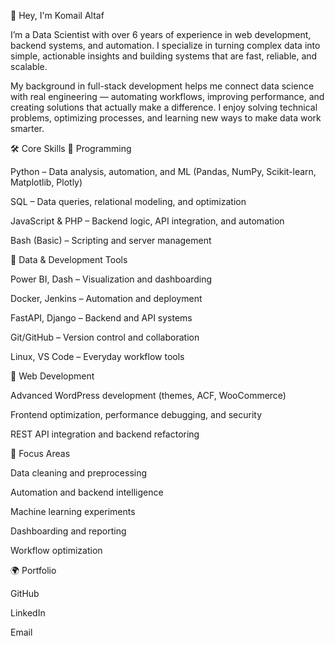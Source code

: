 👋 Hey, I'm Komail Altaf

I’m a Data Scientist with over 6 years of experience in web development, backend systems, and automation. I specialize in turning complex data into simple, actionable insights and building systems that are fast, reliable, and scalable.

My background in full-stack development helps me connect data science with real engineering — automating workflows, improving performance, and creating solutions that actually make a difference. I enjoy solving technical problems, optimizing processes, and learning new ways to make data work smarter.

🛠️ Core Skills
🔹 Programming

Python – Data analysis, automation, and ML (Pandas, NumPy, Scikit-learn, Matplotlib, Plotly)

SQL – Data queries, relational modeling, and optimization

JavaScript & PHP – Backend logic, API integration, and automation

Bash (Basic) – Scripting and server management

🔹 Data & Development Tools

Power BI, Dash – Visualization and dashboarding

Docker, Jenkins – Automation and deployment

FastAPI, Django – Backend and API systems

Git/GitHub – Version control and collaboration

Linux, VS Code – Everyday workflow tools

🔹 Web Development 

Advanced WordPress development (themes, ACF, WooCommerce)

Frontend optimization, performance debugging, and security

REST API integration and backend refactoring


🎯 Focus Areas

Data cleaning and preprocessing

Automation and backend intelligence

Machine learning experiments

Dashboarding and reporting

Workflow optimization

🌍 Portfolio

GitHub

LinkedIn

Email
